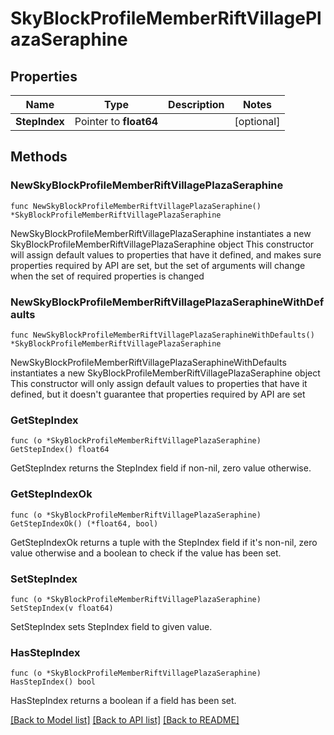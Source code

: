 # SkyBlockProfileMemberRiftVillagePlazaSeraphine

## Properties

Name | Type | Description | Notes
------------ | ------------- | ------------- | -------------
**StepIndex** | Pointer to **float64** |  | [optional] 

## Methods

### NewSkyBlockProfileMemberRiftVillagePlazaSeraphine

`func NewSkyBlockProfileMemberRiftVillagePlazaSeraphine() *SkyBlockProfileMemberRiftVillagePlazaSeraphine`

NewSkyBlockProfileMemberRiftVillagePlazaSeraphine instantiates a new SkyBlockProfileMemberRiftVillagePlazaSeraphine object
This constructor will assign default values to properties that have it defined,
and makes sure properties required by API are set, but the set of arguments
will change when the set of required properties is changed

### NewSkyBlockProfileMemberRiftVillagePlazaSeraphineWithDefaults

`func NewSkyBlockProfileMemberRiftVillagePlazaSeraphineWithDefaults() *SkyBlockProfileMemberRiftVillagePlazaSeraphine`

NewSkyBlockProfileMemberRiftVillagePlazaSeraphineWithDefaults instantiates a new SkyBlockProfileMemberRiftVillagePlazaSeraphine object
This constructor will only assign default values to properties that have it defined,
but it doesn't guarantee that properties required by API are set

### GetStepIndex

`func (o *SkyBlockProfileMemberRiftVillagePlazaSeraphine) GetStepIndex() float64`

GetStepIndex returns the StepIndex field if non-nil, zero value otherwise.

### GetStepIndexOk

`func (o *SkyBlockProfileMemberRiftVillagePlazaSeraphine) GetStepIndexOk() (*float64, bool)`

GetStepIndexOk returns a tuple with the StepIndex field if it's non-nil, zero value otherwise
and a boolean to check if the value has been set.

### SetStepIndex

`func (o *SkyBlockProfileMemberRiftVillagePlazaSeraphine) SetStepIndex(v float64)`

SetStepIndex sets StepIndex field to given value.

### HasStepIndex

`func (o *SkyBlockProfileMemberRiftVillagePlazaSeraphine) HasStepIndex() bool`

HasStepIndex returns a boolean if a field has been set.


[[Back to Model list]](../README.md#documentation-for-models) [[Back to API list]](../README.md#documentation-for-api-endpoints) [[Back to README]](../README.md)


